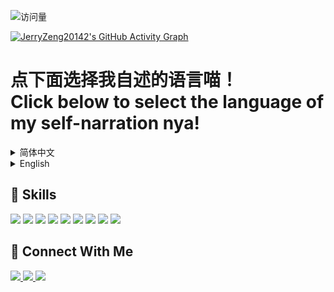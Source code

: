 ![访问量](https://count.getloli.com/get/@JerryZeng20142.JerryZeng20142?theme=moebooru)

[![JerryZeng20142's GitHub Activity Graph](https://github-readme-activity-graph.vercel.app/graph?username=JerryZeng20142&theme=github-compact)](https://github.com/JerryZeng20142)


# 点下面选择我自述的语言喵！<br>Click below to select the language of my self-narration nya!
<details>
<summary>简体中文</summary>

## 👋 Hi there

你好呀~ 我叫曾予翮，“某中学生叫姐姐Jerry”，来自中华人民共和国广西壮族自治区桂林市，高中生，就读于附属于桂林市电子科技大学的桂电中学。

## 🧠 About Me

•🎂2009年2月2日出生<br>
•📱对 UI/UX 设计感兴趣（因为能力不够，所以仅此而已了），经常观看操作系统的动效解析<br>
•🖥️哔哩哔哩/YouTube 创作者<br>
•🧢初级跑者/二次元/玩机发烧友/米粉<br>
•🪄正在学习使用AE<br>
•✒️喜欢创作（不太）文艺（的）作品，热衷于鉴赏各种形式的文学作品<br>
•🎮米家游戏/植物大战僵尸系列/愤怒的小鸟系列/命令与征服系列/跳舞的线玩家<br>

## 🌸 Fun Facts

•体育中考1000米用时3分24秒，是我有记录的1000米跑最快速度👍<br>
•我不认为自己是广义上的男娘，虽然别人都是这么说的💦<br>
•和喜欢的女孩子处成了哥们（而且人家知道），所以现在我既不单身也没女朋友😇<br>
•因为自己的老爷设备变砖于是赶紧重刷系统导致失联的事时有发生🥲<br>

## 🏆 My GitHub Stats
![JerryZeng20142's GitHub stats](https://github-readme-stats.vercel.app/api?username=JerryZeng20142&show_icons=true&theme=radical&locale=cn)

</details>

<details>
<summary>English</summary>

## 👋 Hi there

Hi~ My name is Jerry Zeng, also known as "sisJer". I'm from Guilin City, Guangxi Zhuang Autonomous Region, China. I'm a high school student at Guidian Middle School, which is affiliated with Guilin University of Electronic Technology.

## 🧠 About Me

•🎂Born on February 2, 2009<br>
•📱I'm interested in UI/UX design (though my skills are still developing), and I often watch animation analyses of operating systems<br>
•🖥️Bilibili UP / YouTuber<br>
•🧢Beginning Runner / Otaku / Gadget Geek / Xiaomi Fan<br>
•🪄Learning Adobe After Effects<br>
•✒️ I enjoy creating (not-so) literary works and am passionate about appreciating various forms of literature<br>
•🎮Player of Games by HoYoVerse / Plants vs. Zombies series / Angry Birds series / Command and Conquer series / Dancing Line<br>

## 🌸 Fun Facts

•I ran 1000m in 3min24sec in the PE Highschool Entrance Examination, which is the fastest time I have ever recorded 👍<br>
•I don’t consider myself a otokonoko in the broad sense, even though they always say so 💦<br>
•I’ve become bros with the girl I like (and she knows that), so I’m not single but I don’t have a girlfriend either now 😇<br>
•Sometimes my old device gets bricked, and I have to quickly re-flash the system, which occasionally causes me to lose contact 🥲<br>

## 🏆 My GitHub Stats
![JerryZeng20142's GitHub stats](https://github-readme-stats.vercel.app/api?username=JerryZeng20142&show_icons=true&theme=radical)
</details>

## 🔧 Skills
<img src="https://skillicons.dev/icons?i=github"/> <img src="https://img.icons8.com/?size=50&id=117563&format=png&color=000000"/> <img src="https://img.icons8.com/?size=50&id=117557&format=png&color=000000"/> <img src="https://img.icons8.com/?size=50&id=117561&format=png&color=000000"/> <img src="https://skillicons.dev/icons?i=pr"/> <img src="https://skillicons.dev/icons?i=ps"/> <img src="https://skillicons.dev/icons?i=ae"/> <img src="https://img.icons8.com/?size=50&id=TuXN3JNUBGOT&format=png&color=000000"/> <img src="https://img.icons8.com/?size=50&id=s9k2rXOtb7lB&format=png&color=000000"/>

## 🛜 Connect With Me

<p>
  <a href="https://github.com/JerryZeng20142">
    <img src="https://img.shields.io/github/followers/JerryZeng20142?label=GitHub&color=33354d&style=for-the-badge" />
  </a>
  <a href="mailto:jerryzeng20210142@outlook.com">
    <img src="https://img.shields.io/badge/Email-Outlook (jerryzeng20210142@outlook.com)-blue?&color=c2bafd&style=for-the-badge" />
  </a>
<a href="https://qm.qq.com/q/uNWMCZXOrS">
  <img src="https://img.shields.io/badge/QQ-1419865661-blue.svg?logo=qq&color=6980cc&style=for-the-badge" />
</a>
</p>
